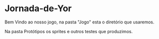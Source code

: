 # Jornada-de-Yor

Bem Vindo ao nosso jogo, na pasta "Jogo" esta o diretório que usaremos.

Na pasta Protótipos os sprites e outros testes que produzimos.
